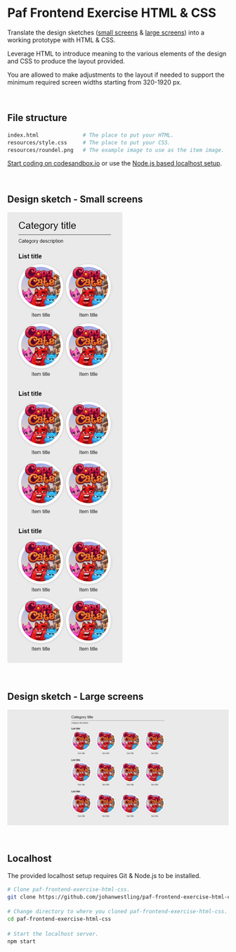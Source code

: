 # Paf Frontend Exercise HTML & CSS

Translate the design sketches ([small screens](#design-small-screens) & [large screens](#design-large-screens)) into a working prototype with HTML & CSS.

Leverage HTML to introduce meaning to the various elements of the design and CSS to produce the layout provided.

You are allowed to make adjustments to the layout if needed to support the minimum required screen widths starting from 320-1920 px.

<br id="file-structure">

## File structure

```bash
index.html              # The place to put your HTML.
resources/style.css     # The place to put your CSS.
resources/roundel.png   # The example image to use as the item image.
```

[Start coding on codesandbox.io](https://codesandbox.io/s/github/johanwestling/paf-frontend-exercise-html-css) or use the [Node.js based localhost setup](#localhost).

<br id="design-small-screens">

## Design sketch - Small screens

![Small screens](./design/small-screens.png)

<br id="design-large-screens">

## Design sketch - Large screens

![Large screens](./design/large-screens.png)

<br id="localhost">

## Localhost

The provided localhost setup requires Git & Node.js to be installed.

```bash
# Clone paf-frontend-exercise-html-css.
git clone https://github.com/johanwestling/paf-frontend-exercise-html-css.git

# Change directory to where you cloned paf-frontend-exercise-html-css.
cd paf-frontend-exercise-html-css

# Start the localhost server.
npm start
```
